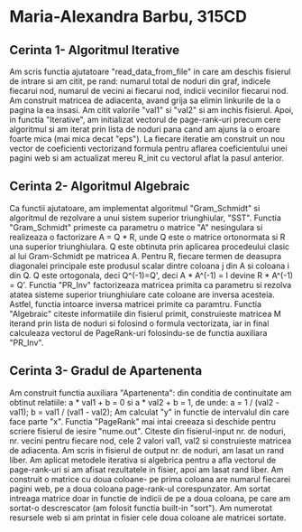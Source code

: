 # Maria-Alexandra Barbu, 315CD 

## Cerinta 1- Algoritmul Iterative 
Am scris functia ajutatoare "read_data_from_file" in care am deschis 
fisierul de intrare si am citit, pe rand: numarul total de noduri din graf,
indicele fiecarui nod, numarul de vecini ai fiecarui nod, indicii vecinilor
fiecarui nod. Am construit matricea de adiacenta, avand grija sa elimin 
linkurile de la o pagina la ea insasi. Am citit valorile "val1" si "val2" si 
am inchis fisierul. Apoi, in functia "Iterative", am initializat vectorul de
page-rank-uri precum cere algoritmul si am iterat prin lista de noduri pana
cand am ajuns la o eroare foarte mica (mai mica decat "eps"). La fiecare 
iteratie am construit un nou vector de coeficienti vectorizand formula pentru 
aflarea coeficientului unei pagini web si am actualizat mereu R_init cu 
vectorul aflat la pasul anterior. 

## Cerinta 2- Algoritmul Algebraic
  Ca functii ajutatoare, am implementat algoritmul "Gram_Schmidt" si algoritmul 
de rezolvare a unui sistem superior triunghiular, "SST". Functia "Gram_Schmidt" 
primeste ca parametru o matrice "A" nesingulara si realizeaza o factorizare A = 
Q * R, unde Q este o matrice ortonormata si R una superior triunghiulara. Q 
este obtinuta prin aplicarea procedeului clasic al lui Gram-Schmidt pe matricea 
A. Pentru R, fiecare termen de deasupra diagonalei principale este produsul 
scalar dintre coloana j din A si coloana i din Q. Q este ortogonala, deci 
Q^(-1)=Q', deci A * A^(-1) = I devine R * A^(-1) = Q'. Functia "PR_Inv" 
factorizeaza matricea primita ca parametru si rezolva atatea sisteme superior 
triunghiulare cate coloane are inversa acesteia. Astfel, functia intoarce 
inversa matricei primite ca paramtru. Functia "Algebraic"  citeste informatiile 
din fisierul primit, construieste matricea M iterand prin lista de noduri si 
folosind o formula vectorizata, iar in final calculeaza vectorul de 
PageRank-uri folosindu-se de functia auxiliara "PR_Inv". 

## Cerinta 3- Gradul de Apartenenta 
  Am construit functia auxiliara "Apartenenta": din conditia de continuitate 
am obtinut relatiile: 
 a * val1 + b = 0 si a * val2 + b = 1, de unde: 
  a = 1 / (val2 - val1);
  b = val1 / (val1 - val2);
Am calculat "y" in functie de intervalul din care face parte "x". Functia 
"PageRank" mai intai creeaza si deschide pentru scriere fisierul de iesire 
"nume.out". Citeste din fisierul-input nr. de noduri, nr. vecini pentru fiecare 
nod, cele 2 valori val1, val2 si construieste matricea de adiacenta. Am scris 
in fisierul de output nr. de noduri, am lasat un rand liber. Am aplicat 
metodele iterativa si algebrica pentru a afla vectorul de page-rank-uri si am
afisat rezultatele in fisier, apoi am lasat rand liber. Am construit o matrice 
cu doua coloane- pe prima coloana are numarul fiecarei pagini web, pe a doua 
coloana page-rank-ul corespunzator. Am sortat intreaga matrice doar in functie 
de indicii de pe a doua coloana, pe care am sortat-o descrescator (am folosit 
functia built-in "sort"). Am numerotat resursele web si am printat in fisier 
cele doua coloane ale matricei sortate.  
